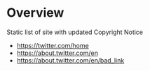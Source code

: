 # Overview

Static list of site with updated Copyright Notice
- https://twitter.com/home
- https://about.twitter.com/en
- https://about.twitter.com/en/bad_link
